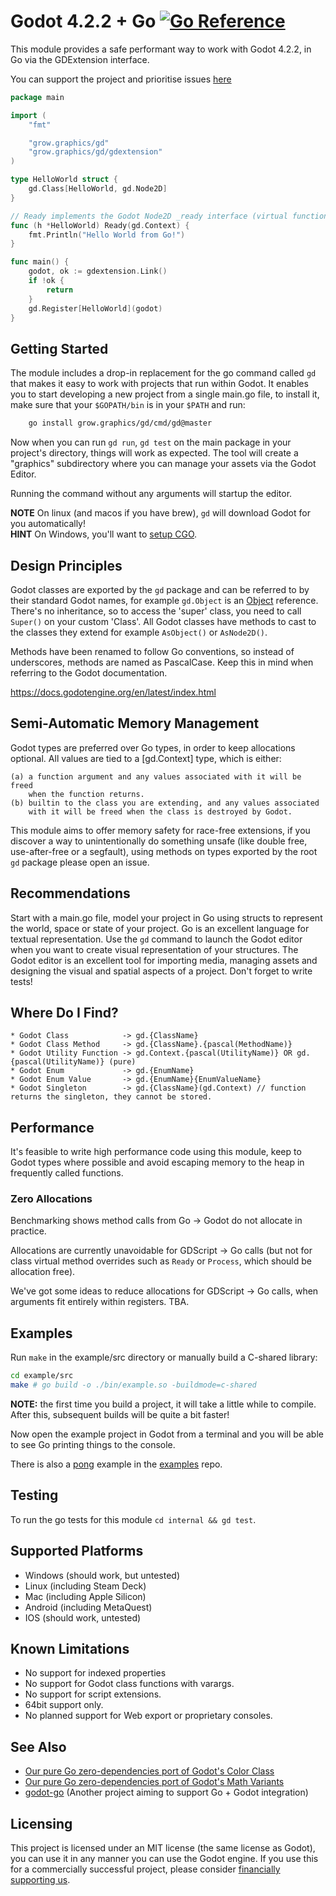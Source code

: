 # Godot 4.2.2 + Go [![Go Reference](https://pkg.go.dev/badge/grow.graphics/gd.svg)](https://pkg.go.dev/grow.graphics/gd)

This module provides a safe performant way to work with Godot 4.2.2, in Go via the GDExtension interface.

You can support the project and prioritise issues [here](https://buy.stripe.com/4gw14maETbnX3vOcMM)

```go
package main

import (
	"fmt"

	"grow.graphics/gd"
	"grow.graphics/gd/gdextension"
)

type HelloWorld struct {
	gd.Class[HelloWorld, gd.Node2D]
}

// Ready implements the Godot Node2D _ready interface (virtual function).
func (h *HelloWorld) Ready(gd.Context) {
	fmt.Println("Hello World from Go!")
}

func main() {
	godot, ok := gdextension.Link()
	if !ok {
		return
	}
	gd.Register[HelloWorld](godot)
}

```

## Getting Started
The module includes a drop-in replacement for the go command called `gd` that 
makes it easy to work with projects that run within Godot. It enables you to
start developing a new project from a single main.go file, to install it, make
sure that your `$GOPATH/bin` is in your `$PATH` and run:

```sh
	go install grow.graphics/gd/cmd/gd@master
```

Now when you can run `gd run`, `gd test` on the main package in your project's 
directory, things will work as expected. The tool will create a "graphics" 
subdirectory where you can manage your assets via the Godot Editor.

Running the command without any arguments will startup the editor. 

**NOTE** On linux (and macos if you have brew), `gd` will download Godot for you automatically!  
**HINT**  On Windows, you'll want to 
[setup CGO](https://github.com/go101/go101/wiki/CGO-Environment-Setup).

## Design Principles

Godot classes are exported by the `gd` package and can be referred to by 
their standard Godot names, for example `gd.Object` is an 
[Object](https://docs.godotengine.org/en/latest/classes/class_object.html) 
reference. There's no inheritance, so to access the 'super' class, you need 
to call `Super()` on your custom 'Class'. All Godot classes have methods
to cast to the classes they extend for example `AsObject()` or `AsNode2D()`.

Methods have been renamed to follow Go conventions, so instead of
underscores, methods are named as PascalCase. Keep this in mind when
referring to the Godot documentation.

https://docs.godotengine.org/en/latest/index.html

## Semi-Automatic Memory Management

Godot types are preferred over Go types, in order to keep allocations optional. 
All values are tied to a [gd.Context] type, which is either:

    (a) a function argument and any values associated with it will be freed
        when the function returns.
    (b) builtin to the class you are extending, and any values associated 
        with it will be freed when the class is destroyed by Godot.

This module aims to offer memory safety for race-free extensions, if you discover
a way to unintentionally do something unsafe (like double free, use-after-free or
a segfault), using methods on types exported by the root `gd` package please open 
an issue. 

## Recommendations

Start with a main.go file, model your project in Go using structs to represent the 
world, space or state of your project. Go is an excellent language for textual 
representation. Use the `gd` command to launch the Godot editor when you want to 
create visual representation of your structures. The Godot editor is an excellent 
tool for importing media, managing assets and designing the visual and spatial aspects 
of a project. Don't forget to write tests!

## Where Do I Find?

```
* Godot Class            -> gd.{ClassName}
* Godot Class Method     -> gd.{ClassName}.{pascal(MethodName)}
* Godot Utility Function -> gd.Context.{pascal(UtilityName)} OR gd.{pascal(UtilityName)} (pure)
* Godot Enum             -> gd.{EnumName}
* Godot Enum Value       -> gd.{EnumName}{EnumValueName}
* Godot Singleton        -> gd.{ClassName}(gd.Context) // function returns the singleton, they cannot be stored.
```

## Performance
It's feasible to write high performance code using this module, keep to Godot types where possible and avoid escaping memory to the heap in frequently called functions. 

### Zero Allocations
Benchmarking shows method calls from Go -> Godot do not allocate in practice. 

Allocations are currently unavoidable for GDScript -> Go calls (but not 
for class virtual method overrides such as `Ready` or `Process`, which 
should be allocation free).

We've got some ideas to reduce allocations for GDScript -> Go calls, when
arguments fit entirely within registers. TBA.

## Examples

Run `make` in the example/src directory or manually build a C-shared library:

```sh
cd example/src
make # go build -o ./bin/example.so -buildmode=c-shared
```

**NOTE:** the first time you build a project, it will take a little while to compile.
After this, subsequent builds will be quite a bit faster!

Now open the example project in Godot from a terminal and you will be able to 
see Go printing things to the console.

There is also a [pong](https://github.com/grow-graphics/eg/blob/master/2d/pong/pong.go)
example in the [examples](https://github.com/grow-graphics/eg) repo.

## Testing
To run the go tests for this module `cd internal && gd test`.

## Supported Platforms

* Windows (should work, but untested)
* Linux   (including Steam Deck)
* Mac     (including Apple Silicon)
* Android (including MetaQuest)
* IOS     (should work, untested)

## Known Limitations

* No support for indexed properties
* No support for Godot class functions with varargs.
* No support for script extensions.
* 64bit support only.
* No planned support for Web export or proprietary consoles.

## See Also

* [Our pure Go zero-dependencies port of Godot's Color Class](https://github.com/grow-graphics/uc)
* [Our pure Go zero-dependencies port of Godot's Math Variants](https://github.com/grow-graphics/xy)
* [godot-go](https://github.com/godot-go/godot-go) (Another project aiming to support Go + Godot integration)

## Licensing
This project is licensed under an MIT license (the same license as Godot), you can use 
it in any manner you can use the Godot engine. If you use this for a commercially successful
project, please consider [financially supporting us](https://buy.stripe.com/4gw14maETbnX3vOcMM).
